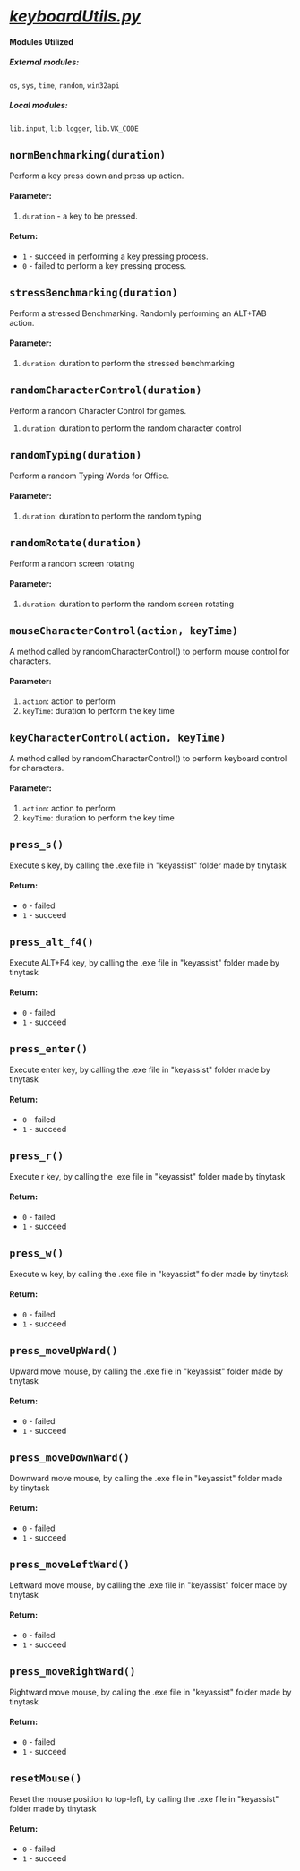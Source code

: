 # [_keyboardUtils.py_](/lib/keyboardUtils.py)

#### Modules Utilized

##### External modules:
`os`, `sys`, `time`, `random`,
`win32api`

##### Local modules:
`lib.input`, `lib.logger`, `lib.VK_CODE`

## `normBenchmarking(duration)`

Perform a key press down and press up action.

#### Parameter:
1. `duration` - a key to be pressed.

#### Return:
- `1` - succeed in performing a key pressing process.
- `0` - failed to perform a key pressing process.

## `stressBenchmarking(duration)`

Perform a stressed Benchmarking. Randomly performing an ALT+TAB action.

#### Parameter:
1. `duration`: duration to perform the stressed benchmarking

## `randomCharacterControl(duration)`

Perform a random Character Control for games.

1. `duration`: duration to perform the random character control


## `randomTyping(duration)`

Perform a random Typing Words for Office.

#### Parameter:
1. `duration`: duration to perform the random typing

## `randomRotate(duration)`

Perform a random screen rotating

#### Parameter:
1. `duration`: duration to perform the random screen rotating

## `mouseCharacterControl(action, keyTime)`

A method called by randomCharacterControl() to perform mouse control for characters.

#### Parameter:
1. `action`: action to perform
2. `keyTime`: duration to perform the key time

## `keyCharacterControl(action, keyTime)`

A method called by randomCharacterControl() to perform keyboard control for characters.

#### Parameter:
1. `action`: action to perform
2. `keyTime`: duration to perform the key time

## `press_s()`

Execute s key, by calling the .exe file in "keyassist" folder made by tinytask

#### Return:
- `0` - failed
- `1` - succeed

## `press_alt_f4()`

Execute ALT+F4 key, by calling the .exe file in "keyassist" folder made by tinytask

#### Return:
- `0` - failed
- `1` - succeed

## `press_enter()`

Execute enter key, by calling the .exe file in "keyassist" folder made by tinytask

#### Return:
- `0` - failed
- `1` - succeed

## `press_r()`

Execute r key, by calling the .exe file in "keyassist" folder made by tinytask

#### Return:
- `0` - failed
- `1` - succeed

## `press_w()`

Execute w key, by calling the .exe file in "keyassist" folder made by tinytask

#### Return:
- `0` - failed
- `1` - succeed

## `press_moveUpWard()`

Upward move mouse, by calling the .exe file in "keyassist" folder made by tinytask

#### Return:
- `0` - failed
- `1` - succeed

## `press_moveDownWard()`

Downward move mouse, by calling the .exe file in "keyassist" folder made by tinytask

#### Return:
- `0` - failed
- `1` - succeed

## `press_moveLeftWard()`

Leftward move mouse, by calling the .exe file in "keyassist" folder made by tinytask

#### Return:
- `0` - failed
- `1` - succeed

## `press_moveRightWard()`

Rightward move mouse, by calling the .exe file in "keyassist" folder made by tinytask

#### Return:
- `0` - failed
- `1` - succeed

## `resetMouse()`

Reset the mouse position to top-left, by calling the .exe file in "keyassist" folder made by tinytask

#### Return:
- `0` - failed
- `1` - succeed